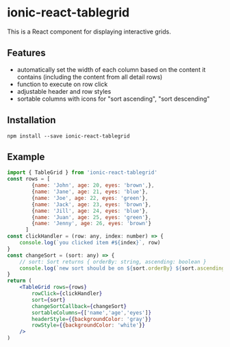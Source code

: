 # ionic-react-tablegrid

This is a React component for displaying interactive grids. 
## Features
- automatically set the width of each column based on the content it contains (including the content from all detail rows)
- function to execute on row click
- adjustable header and row styles
- sortable columns with icons for "sort ascending", "sort descending"

## Installation
`npm install --save ionic-react-tablegrid`
## Example
```jsx
import { TableGrid } from 'ionic-react-tablegrid'
const rows = [
		{name: 'John', age: 20, eyes: 'brown',},
		{name: 'Jane', age: 21, eyes: 'blue'},
		{name: 'Joe', age: 22, eyes: 'green'},
		{name: 'Jack', age: 23, eyes: 'brown'},
		{name: 'Jill', age: 24, eyes: 'blue'},
		{name: 'Juan', age: 25, eyes: 'green'},
		{name: 'Jenny', age: 26, eyes: 'brown'}
	  ]
const clickHandler = (row: any, index: number) => {
    console.log(`you clicked item #${index}`, row)
}
const changeSort = (sort: any) => {
    // sort: Sort returns { orderBy: string, ascending: boolean }
    console.log(`new sort should be on ${sort.orderBy} ${sort.ascending ? 'ASC' : 'DESC'}`)
}
return (
    <TableGrid rows={rows} 
        rowClick={clickHandler} 
        sort={sort} 
        changeSortCallback={changeSort} 
        sortableColumns={['name','age','eyes']}
        headerStyle={{backgroundColor: 'gray'}}
        rowStyle={{backgroundColor: 'white'}}
    />
)
```
